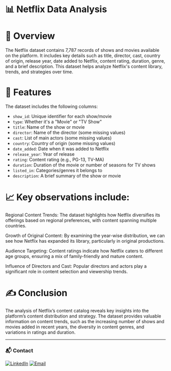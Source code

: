 # 📊 Netflix Data Analysis

# 📄 Overview
The Netflix dataset contains 7,787 records of shows and movies available on the platform. It includes key details such as title, director, cast, country of origin, release year, date added to Netflix, content rating, duration, genre, and a brief description. This dataset helps analyze Netflix's content library, trends, and strategies over time.

# 📝 Features 
The dataset includes the following columns:
- `show_id`: Unique identifier for each show/movie
- `type`: Whether it's a "Movie" or "TV Show"
- `title`: Name of the show or movie
- `director`: Name of the director (some missing values)
- `cast`: List of main actors (some missing values)
- `country`: Country of origin (some missing values)
- `date_added`: Date when it was added to Netflix
- `release_year`: Year of release
- `rating`: Content rating (e.g., PG-13, TV-MA)
- `duration`: Duration of the movie or number of seasons for TV shows
- `listed_in`: Categories/genres it belongs to
- `description`: A brief summary of the show or movie

# 📈 Key observations include:
Regional Content Trends: The dataset highlights how Netflix diversifies its offerings based on regional preferences, with content spanning multiple countries.

Growth of Original Content: By examining the year-wise distribution, we can see how Netflix has expanded its library, particularly in original productions.

Audience Targeting: Content ratings indicate how Netflix caters to different age groups, ensuring a mix of family-friendly and mature content.

Influence of Directors and Cast: Popular directors and actors play a significant role in content selection and viewership trends.

# ✍️ Conclusion
The analysis of Netflix’s content catalog reveals key insights into the platform’s content distribution and strategy. The dataset provides valuable information on content trends, such as the increasing number of shows and movies added in recent years, the diversity in content genres, and variations in ratings and duration.

---
### 📬 Contact
[![LinkedIn](https://img.shields.io/badge/LinkedIn-0077B5?style=for-the-badge&logo=linkedin&logoColor=white)](https://www.linkedin.com/in/sai-kumar-gope-618373289/)
[![Email](https://img.shields.io/badge/Email-D14836?style=for-the-badge&logo=gmail&logoColor=white)](gopesaikumar7.@gmail.com)

